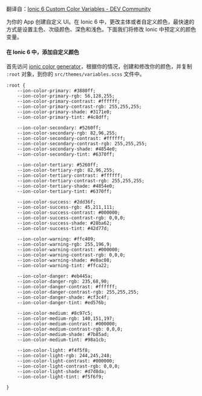 翻译自：[Ionic 6 Custom Color Variables - DEV Community](https://dev.to/readymadecode/ionic-6-custom-color-variables-j5n)



为你的 App 创建自定义 UI。在 Ionic 6 中，更改主体或者自定义颜色，最快速的方式是设置主色、次级颜色、深色和浅色。下面我们将修改 Ionic 中预定义的颜色变量。



#### 在 Ionic 6 中，添加自定义颜色



首先访问 [ionic color generator](https://ionicframework.com/docs/theming/color-generator)，根据你的情况，创建和修改你的颜色，并复制 `:root` 对象，到你的 `src/themes/variables.scss` 文件中。



```
:root {
    --ion-color-primary: #3880ff;
    --ion-color-primary-rgb: 56,128,255;
    --ion-color-primary-contrast: #ffffff;
    --ion-color-primary-contrast-rgb: 255,255,255;
    --ion-color-primary-shade: #3171e0;
    --ion-color-primary-tint: #4c8dff;

    --ion-color-secondary: #5260ff;
    --ion-color-secondary-rgb: 82,96,255;
    --ion-color-secondary-contrast: #ffffff;
    --ion-color-secondary-contrast-rgb: 255,255,255;
    --ion-color-secondary-shade: #4854e0;
    --ion-color-secondary-tint: #6370ff;

    --ion-color-tertiary: #5260ff;
    --ion-color-tertiary-rgb: 82,96,255;
    --ion-color-tertiary-contrast: #ffffff;
    --ion-color-tertiary-contrast-rgb: 255,255,255;
    --ion-color-tertiary-shade: #4854e0;
    --ion-color-tertiary-tint: #6370ff;

    --ion-color-success: #2dd36f;
    --ion-color-success-rgb: 45,211,111;
    --ion-color-success-contrast: #000000;
    --ion-color-success-contrast-rgb: 0,0,0;
    --ion-color-success-shade: #28ba62;
    --ion-color-success-tint: #42d77d;

    --ion-color-warning: #ffc409;
    --ion-color-warning-rgb: 255,196,9;
    --ion-color-warning-contrast: #000000;
    --ion-color-warning-contrast-rgb: 0,0,0;
    --ion-color-warning-shade: #e0ac08;
    --ion-color-warning-tint: #ffca22;

    --ion-color-danger: #eb445a;
    --ion-color-danger-rgb: 235,68,90;
    --ion-color-danger-contrast: #ffffff;
    --ion-color-danger-contrast-rgb: 255,255,255;
    --ion-color-danger-shade: #cf3c4f;
    --ion-color-danger-tint: #ed576b;

    --ion-color-medium: #8c97c5;
    --ion-color-medium-rgb: 140,151,197;
    --ion-color-medium-contrast: #000000;
    --ion-color-medium-contrast-rgb: 0,0,0;
    --ion-color-medium-shade: #7b85ad;
    --ion-color-medium-tint: #98a1cb;

    --ion-color-light: #f4f5f8;
    --ion-color-light-rgb: 244,245,248;
    --ion-color-light-contrast: #000000;
    --ion-color-light-contrast-rgb: 0,0,0;
    --ion-color-light-shade: #d7d8da;
    --ion-color-light-tint: #f5f6f9;

}
```

